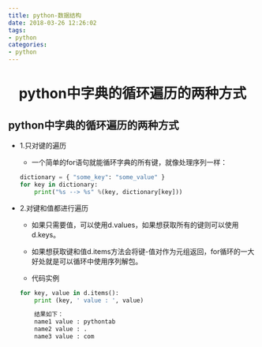 ```yaml
---
title: python-数据结构
date: 2018-03-26 12:26:02
tags: 
- python
categories: 
- python
---
```

# <center>python中字典的循环遍历的两种方式</center>


## python中字典的循环遍历的两种方式
- 1.只对键的遍历
    - 一个简单的for语句就能循环字典的所有键，就像处理序列一样：
    ```python
    dictionary = { "some_key": "some_value" }
    for key in dictionary:
        print("%s --> %s" %(key, dictionary[key]))
    ```

- 2.对键和值都进行遍历
    - 如果只需要值，可以使用d.values，如果想获取所有的键则可以使用d.keys。

    - 如果想获取键和值d.items方法会将键-值对作为元组返回，for循环的一大好处就是可以循环中使用序列解包。
    - 代码实例
    ```python
    for key, value in d.items():
        print (key, ' value : ', value)

        结果如下：
        name1 value : pythontab
        name2 value : .
        name3 value : com
    ```
    